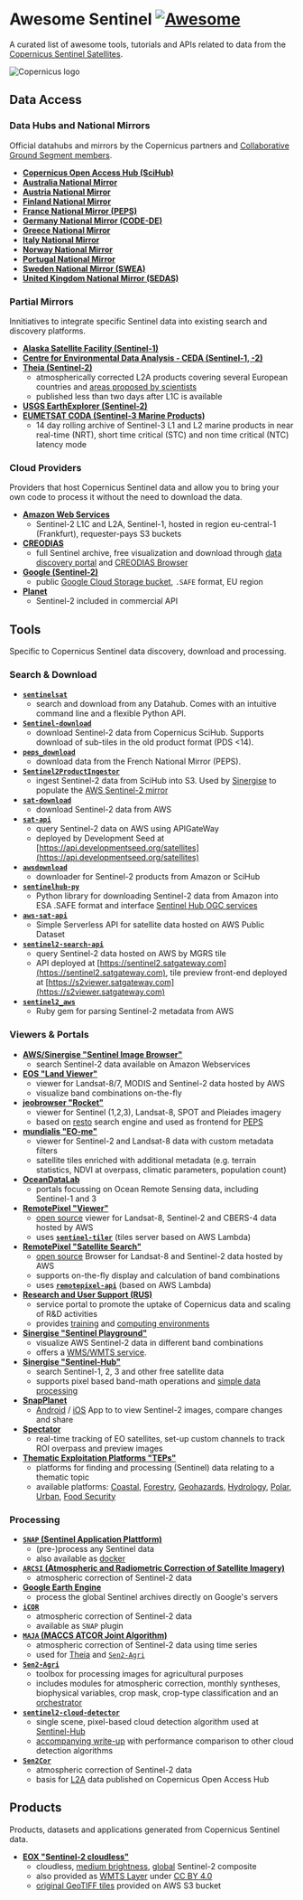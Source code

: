 # Awesome Sentinel [![Awesome](https://cdn.rawgit.com/sindresorhus/awesome/d7305f38d29fed78fa85652e3a63e154dd8e8829/media/badge.svg)](https://github.com/sindresorhus/awesome)

A curated list of awesome tools, tutorials and APIs related to data from the [Copernicus Sentinel Satellites](http://www.copernicus.eu/main/sentinels).

![Copernicus logo](http://emergency.copernicus.eu/mapping/sites/all/themes/gmes960/images/Copernicus_fb.png)

## Data Access

### Data Hubs and National Mirrors
Official datahubs and mirrors by the Copernicus partners and [Collaborative Ground Segment members](https://sentinels.copernicus.eu/web/sentinel/missions/collaborative/national-points-of-contact).

- [**Copernicus Open Access Hub (SciHub)**](https://scihub.copernicus.eu/)
- [**Australia National Mirror**](https://copernicus.nci.org.au/)
- [**Austria National Mirror**](https://data.sentinel.zamg.ac.at/)
- [**Finland National Mirror**](https://finhub.nsdc.fmi.fi/)
- [**France National Mirror (PEPS)**](https://peps.cnes.fr/rocket/)
- [**Germany National Mirror (CODE-DE)**](https://code-de.org/)
- [**Greece National Mirror**](https://sentinels.space.noa.gr/)
- [**Italy National Mirror**](http://collaborative.mt.asi.it/)
- [**Norway National Mirror**](https://colhub.met.no/#/home)
- [**Portugal National Mirror**](https://ipsentinel.ipma.pt/dhus/#/home)
- [**Sweden National Mirror (SWEA)**](http://swea.rymdstyrelsen.se/portal/)
- [**United Kingdom National Mirror (SEDAS)**](http://sedas.satapps.org/)

### Partial Mirrors
Innitiatives to integrate specific Sentinel data into existing search and discovery platforms.

- [**Alaska Satellite Facility (Sentinel-1)**](https://www.asf.alaska.edu/sentinel/)
- [**Centre for Environmental Data Analysis - CEDA (Sentinel-1, -2)**](http://catalogue.ceda.ac.uk/search/?search_term=sentinel&return_obj=ob&search_obj=ob)
- [**Theia (Sentinel-2)**](https://theia.cnes.fr/atdistrib/rocket/#/search?collection=SENTINEL2)
  - atmospherically corrected L2A products covering several European countries and [areas proposed by scientists](http://www.cesbio.ups-tlse.fr/multitemp/?page_id=7501)
  - published less than two days after L1C is available
- [**USGS EarthExplorer (Sentinel-2)**](https://earthexplorer.usgs.gov/)
- [**EUMETSAT CODA (Sentinel-3 Marine Products)**](https://coda.eumetsat.int/#/home)
  - 14 day rolling archive of Sentinel-3 L1 and L2 marine products in near real-time (NRT), short time critical (STC) and non time critical (NTC) latency mode

### Cloud Providers
Providers that host Copernicus Sentinel data and allow you to bring your own code to process it without the need to download the data.

- [**Amazon Web Services**](http://sentinel-pds.s3-website.eu-central-1.amazonaws.com/)
  - Sentinel-2 L1C and L2A, Sentinel-1, hosted in region eu-central-1 (Frankfurt), requester-pays S3 buckets
- [**CREODIAS**](https://creodias.eu/)
  - full Sentinel archive, free visualization and download through [data discovery portal](https://finder.creodias.eu/www/) and [CREODIAS Browser](http://browser.creodias.eu/) 
- [**Google (Sentinel-2)**](https://cloud.google.com/storage/docs/public-datasets/sentinel-2)
  - public [Google Cloud Storage bucket](https://console.cloud.google.com/storage/browser/gcp-public-data-sentinel-2/?pli=1), `.SAFE` format, EU region
- [**Planet**](https://www.planet.com/pulse/sentinel-2-and-landsat-8-data-now-available-on-the-planet-platform/)
  - Sentinel-2 included in commercial API

## Tools
Specific to Copernicus Sentinel data discovery, download and processing.

### Search & Download
- [**`sentinelsat`**](https://github.com/sentinelsat/sentinelsat)
  - search and download from any Datahub. Comes with an intuitive command line and a flexible Python API.
- [**`Sentinel-download`**](https://github.com/olivierhagolle/Sentinel-download)
  - download Sentinel-2 data from Copernicus SciHub. Supports download of sub-tiles in the old product format (PDS <14).
- [**`peps_download`**](https://github.com/olivierhagolle/peps_download)
  -  download data from the French National Mirror (PEPS).
- [**`Sentinel2ProductIngestor`**](https://github.com/sinergise/Sentinel2ProductIngestor)
  - ingest Sentinel-2 data from SciHub into S3. Used by [Sinergise](https://github.com/sinergise) to populate the [AWS Sentinel-2 mirror](http://sentinel-pds.s3-website.eu-central-1.amazonaws.com/)
- [**`sat-download`**](https://github.com/sat-utils/sat-download)
  - download Sentinel-2 data from AWS
- [**`sat-api`**](https://github.com/sat-utils/sat-api)
  - query Sentinel-2 data on AWS using APIGateWay
  - deployed by Development Seed at [https://api.developmentseed.org/satellites](https://api.developmentseed.org/satellites)
- [**`awsdownload`**](https://github.com/kraftek/awsdownload)
  - downloader for Sentinel-2 products from Amazon or SciHub
- [**`sentinelhub-py`**](https://github.com/sentinel-hub/sentinelhub-py)
  - Python library for downloading Sentinel-2 data from Amazon into ESA .SAFE format and interface [Sentinel Hub OGC services](https://www.sentinel-hub.com/develop/capabilities/wms)
- [**`aws-sat-api`**](https://github.com/RemotePixel/aws-sat-api)
  - Simple Serverless API for satellite data hosted on AWS Public Dataset
- [**`sentinel2-search-api`**](https://github.com/beaorn/sentinel2-search-api)
  - query Sentinel-2 data hosted on AWS by MGRS tile
  - API deployed at [https://sentinel2.satgateway.com](https://sentinel2.satgateway.com), tile preview front-end deployed at [https://s2viewer.satgateway.com](https://s2viewer.satgateway.com)
- [**`sentinel2_aws`**](https://github.com/beaorn/sentinel2_aws)
  - Ruby gem for parsing Sentinel-2 metadata from AWS

### Viewers & Portals
- [**AWS/Sinergise "Sentinel Image Browser"**](http://sentinel-pds.s3-website.eu-central-1.amazonaws.com/browser.html)
  - search Sentinel-2 data available on Amazon Webservices
- [**EOS "Land Viewer"**](https://lv.eos.com/)
  - viewer for Landsat-8/7, MODIS and Sentinel-2 data hosted by AWS
  - visualize band combinations on-the-fly
- [**jeobrowser "Rocket"**](https://mapshup.com/projects/rocket)
  - viewer for Sentinel (1,2,3), Landsat-8, SPOT and Pleiades imagery
  - based on [resto](https://github.com/jjrom/resto) search engine and used as frontend for [PEPS](https://peps.cnes.fr/rocket/)
- [**mundialis "EO-me"**](http://eome.mundialis.de/eome/client/index.html)
  - viewer for Sentinel-2 and Landsat-8 data with custom metadata filters
  - satellite tiles enriched with additional metadata (e.g. terrain statistics, NDVI at overpass, climatic parameters, population count)
- [**OceanDataLab**](https://www.oceandatalab.com)
  - portals focussing on Ocean Remote Sensing data, including Sentinel-1 and 3
- [**RemotePixel "Viewer"**](https://viewer.remotepixel.ca)
  - [open source](https://github.com/RemotePixel/viewer.remotepixel.ca) viewer for Landsat-8, Sentinel-2 and CBERS-4 data hosted by AWS
  - uses [**`sentinel-tiler`**](https://github.com/mapbox/sentinel-tiler) (tiles server based on AWS Lambda)
- [**RemotePixel "Satellite Search"**](https://remotepixel.ca/projects/satellitesearch.html)
  - [open source](https://github.com/RemotePixel/satellitesearch) Browser for Landsat-8 and Sentinel-2 data hosted by AWS
  - supports on-the-fly display and calculation of band combinations
  - uses [**`remotepixel-api`**](https://github.com/RemotePixel/remotepixel-api) (based on AWS Lambda)
- [**Research and User Support (RUS)**](https://rus-copernicus.eu/)
  - service portal to promote the uptake of Copernicus data and scaling of R&D activities
  - provides [training](https://rus-copernicus.eu/portal/the-rus-offer/training/) and [computing environments](https://rus-copernicus.eu/portal/the-rus-offer/ict-offer/)
- [**Sinergise "Sentinel Playground"**](http://apps.sentinel-hub.com/sentinel-playground)
  - visualize AWS Sentinel-2 data in different band combinations
  - offers a [WMS/WMTS service](http://www.sentinel-hub.com/apps/wms).
- [**Sinergise "Sentinel-Hub"**](https://www.sentinel-hub.com/)
  - search Sentinel-1, 2, 3 and other free satellite data
  - supports pixel based band-math operations and [simple data processing](http://www.sentinel-hub.com/blog/eo-browser-goes-public)
- [**SnapPlanet**](https://snapplanet.io/)
  - [Android](https://play.google.com/store/apps/details?id=io.snapplanet.app) / [iOS](https://itunes.apple.com/WebObjects/MZStore.woa/wa/viewSoftware?id=1175935057) App to to view Sentinel-2 images, compare changes and share
- [**Spectator**](https://spectator.earth/)
  - real-time tracking of EO satellites, set-up custom channels to track ROI overpass and preview images
- [**Thematic Exploitation Platforms "TEPs"**](https://tep.eo.esa.int/)
  - platforms for finding and processing (Sentinel) data relating to a thematic topic
  - available platforms: [Coastal](https://coastal-tep.eo.esa.int/portal), [Forestry](https://forestry-tep.eo.esa.int/), [Geohazards](https://geohazards-tep.eo.esa.int/), [Hydrology](https://hydrology-tep.eo.esa.int/), [Polar](https://polar-tep.eo.esa.int/), [Urban](https://urban-tep.eo.esa.int/#!), [Food Security](https://foodsecurity-tep.eo.esa.int/)

### Processing
- [**`SNAP` (Sentinel Application Plattform)**](http://step.esa.int/main/toolboxes/snap/)
  - (pre-)process any Sentinel data
  - also available as [docker](https://github.com/edwardpmorris/docker-snap)
- [**`ARCSI` (Atmospheric and Radiometric Correction of Satellite Imagery)**](https://www.arcsi.remotesensing.info/)
  - atmospheric correction of Sentinel-2 data
- [**Google Earth Engine**](https://earthengine.google.com/)
  - process the global Sentinel archives directly on Google's servers
- [**`iCOR`**](https://blog.vito.be/remotesensing/icor_available)
  - atmospheric correction of Sentinel-2 data
  - available as `SNAP` plugin
- [**`MAJA` (MACCS ATCOR Joint Algorithm)** ](https://logiciels.cnes.fr/en/content/maja)
  - atmospheric correction of Sentinel-2 data using time series
  - used for [Theia](https://theia.cnes.fr/atdistrib/rocket/#/search?collection=SENTINEL2) and [`Sen2-Agri`](https://github.com/Sen2Agri/Sen2Agri-System)
- [**`Sen2-Agri`**](https://github.com/Sen2Agri/Sen2Agri-System)
  - toolbox for processing images for agricultural purposes
  - includes modules for atmospheric correction, monthly syntheses, biophysical variables, crop mask, crop-type classification and an [orchestrator](http://www.esa-sen2agri.org/operational-system/system-description/)
- [**`sentinel2-cloud-detector`**](https://github.com/sentinel-hub/sentinel2-cloud-detector)
  - single scene, pixel-based cloud detection algorithm used at [Sentinel-Hub](https://www.sentinel-hub.com/)
  - [accompanying write-up](https://medium.com/sentinel-hub/improving-cloud-detection-with-machine-learning-c09dc5d7cf13) with performance comparison to other cloud detection algorithms
- [**`Sen2Cor`**](http://step.esa.int/main/third-party-plugins-2/sen2cor/)
  - atmospheric correction of Sentinel-2 data
  - basis for [L2A](https://sentinel.esa.int/web/sentinel/technical-guides/sentinel-2-msi/level-2a/algorithm) data published on Copernicus Open Access Hub


## Products
Products, datasets and applications generated from Copernicus Sentinel data.

- [**EOX "Sentinel-2 cloudless"**](https://s2maps.eu/)
  - cloudless, [medium brightness](https://eox.at/2017/03/sentinel-2-cloudless/), [global](https://eox.at/2017/08/sentinel-2-global-cloudless-mosaic) Sentinel-2 composite
  - also provided as [WMTS Layer](https://tiles.maps.eox.at/wmts/1.0.0/WMTSCapabilities.xml) under [CC BY 4.0](https://creativecommons.org/licenses/by/4.0/)
  - [original GeoTIFF tiles](https://eox.at/2017/03/sentinel-2-cloudless-original-tiles-available/) provided on AWS S3 bucket
